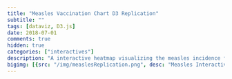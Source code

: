```yaml
---
title: "Measles Vaccination Chart D3 Replication"
subtitle: ""
tags: [dataviz, D3.js]
date: 2018-07-01
comments: true
hidden: true
categories: ["interactives"]
description: "A interactive heatmap visualizing the measles incidence for US States from 1928-2016."
bigimg: [{src: "/img/measlesReplication.png", desc: "Measles Interactive"}]
---
```


<style>
iframe {
    border: 0;
    height: 1100px;
}

.container {
	margin-left: 20px;
	margin-right: 20px;
	padding: 0px;
}

.footer {
	margin-left: 20px;
	margin-right: 20px;
	padding: 0px;
}

</style>

<script src="https://d3js.org/d3.v5.min.js"></script>

<div class="container">
	<div id="graphic" style="width: 1500px;"></div>
	<script type="text/javascript" src="https://pym.nprapps.org/pym.v1.min.js"></script>
	<script>
		var pymParent = new pym.Parent('graphic', '/js/d3samples/measles/measles.html', {});
	</script>
</div>